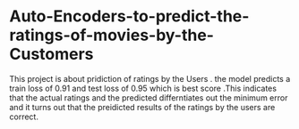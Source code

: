 # Auto-Encoders-to-predict-the-ratings-of-movies-by-the-Customers
This project is about pridiction of ratings by the Users . the model predicts a train loss of 0.91 and test loss of 0.95 which is best score .This indicates that the actual ratings and the predicted  differntiates out the minimum error and it turns out that the preidicted results of the ratings by the users are correct. 
